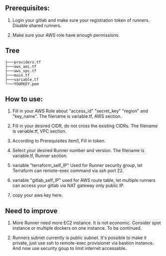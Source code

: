 ## Prerequisites:

1. Login your gitlab and make sure your registration token of runners. Disable shared runners.

2. Make sure your AWS role have enough permissions.


## Tree

```
├───providers.tf
├───aws_ami.tf
├───aws_vpc.tf
├───main.tf
├───variable.tf
└───YOURKEY.pem

```


## How to use:

1. Fill in your AWS Role about "access_id" "secret_key" "region" and "key_name". The filename is variable.tf, AWS section.

2. Fill in your desired CIDR, do not cross the existing CIDRs. The filename is variable.tf, VPC section.

3. According to Prerequisites item1, Fill in token.

4. Select your desired Runner number and version. The filename is variable.tf, Runner section.

5. variable "terraform_self_IP" Used for Runner security group, let Terraform can remote-exec command via ssh port 22.

6. variable "gitlab_self_IP" used for AWS route table, let multiple runners can access your gitlab via NAT gateway only public IP.

7. copy your aws key here.


## Need to improve

1. More Runner need more EC2 instance. It is not economic. Consider spot instance or multiple dockers on one instance. To be continued.

2. Runners subnet currently is public subnet. It's possible to make it private, just use ssh to remote-exec provisioner via bastion instance.
   And now use security goup to limit internet accessable.
